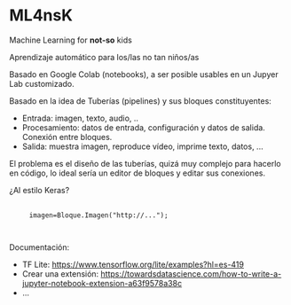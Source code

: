 # ML4nsK

Machine Learning for **not-so** kids

Aprendizaje automático para los/las no tan niños/as

Basado en Google Colab (notebooks), a ser posible usables en un Jupyer Lab customizado.

Basado en la idea de Tuberías (pipelines) y sus bloques constituyentes:
- Entrada: imagen, texto, audio, ..
- Procesamiento: datos de entrada, configuración y datos de salida. Conexión entre bloques.
- Salida: muestra imagen, reproduce vídeo, imprime texto, datos, ...

El problema es el diseño de las tuberías, quizá muy complejo para hacerlo en código, lo ideal sería un editor de bloques y editar sus conexiones.

¿Al estilo Keras?
<pre>
  <code>
     imagen=Bloque.Imagen("http://...");
     
  </code>
</pre>

Documentación:

* TF Lite: https://www.tensorflow.org/lite/examples?hl=es-419
* Crear una extensión: https://towardsdatascience.com/how-to-write-a-jupyter-notebook-extension-a63f9578a38c
* ...
